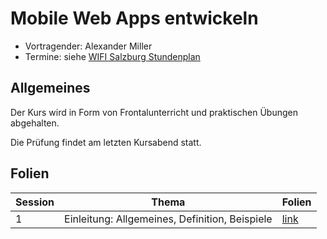 # Mobile Web Apps entwickeln

- Vortragender: Alexander Miller
- Termine: siehe [WIFI Salzburg Stundenplan](https://www.wifisalzburg.at/stundenplan/86150019)

## Allgemeines

Der Kurs wird in Form von Frontalunterricht und praktischen Übungen abgehalten.

Die Prüfung findet am letzten Kursabend statt.

## Folien

Session | Thema | Folien
--- | --- | --- 
1 | Einleitung: Allgemeines, Definition, Beispiele | [link](slides/01-intro.pdf)
